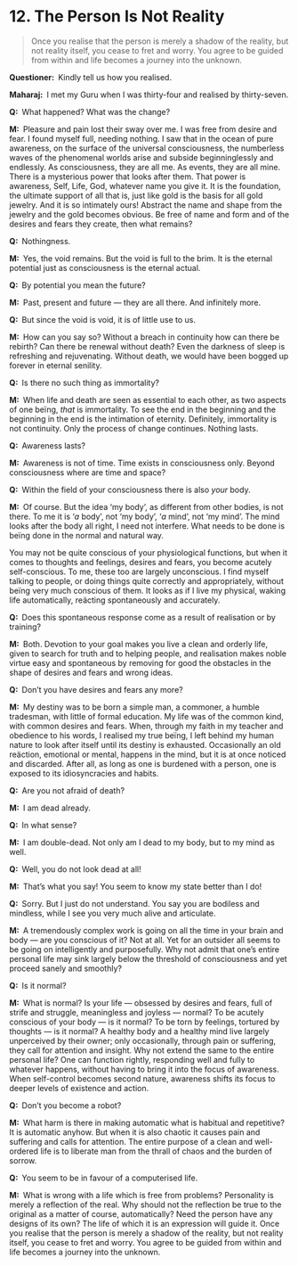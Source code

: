 # 12. The Person Is Not Reality

>Once you realise that the person is merely a shadow of the reality, but not reality itself, you cease to fret and worry. You agree to be guided from within and life becomes a journey into the unknown.

**Questioner:**&ensp;Kindly tell us how you realised.

**Maharaj:**&ensp;I met my <span data-tippy-content="Spiritual teacher, preceptor.">Guru</span> when I was thirty-four and realised by thirty-seven.

**Q:**&ensp;What happened? What was the change?

**M:**&ensp;Pleasure and pain lost their sway over me. I was free from desire and fear. I found myself full, needing nothing. I saw that in the ocean of pure awareness, on the surface of the universal consciousness, the numberless waves of the phenomenal worlds arise and subside beginninglessly and endlessly. As consciousness, they are all me. As events, they are all mine. There is a mysterious power that looks after them. That power is awareness, Self, Life, God, whatever name you give it. It is the foundation, the ultimate support of all that is, just like gold is the basis for all gold jewelry. And it is so intimately ours! Abstract the name and shape from the jewelry and the gold becomes obvious. Be free of name and form and of the desires and fears they create, then what remains?

**Q:**&ensp;Nothingness.

**M:**&ensp;Yes, the void remains. But the void is full to the brim. It is the eternal potential just as consciousness is the eternal actual.

**Q:**&ensp;By potential you mean the future?

**M:**&ensp;Past, present and future — they are all there. And infinitely more.

**Q:**&ensp;But since the void is void, it is of little use to us.

**M:**&ensp;How can you say so? Without a breach in continuity how can there be rebirth? Can there be renewal without death? Even the darkness of sleep is refreshing and rejuvenating. Without death, we would have been bogged up forever in eternal senility.

**Q:**&ensp;Is there no such thing as immortality?

**M:**&ensp;When life and death are seen as essential to each other, as two aspects of one beïng, *that* is immortality. To see the end in the beginning and the beginning in the end is the intimation of eternity. Definitely, immortality is not continuity. Only the process of change continues. Nothing lasts.

**Q:**&ensp;Awareness lasts?

**M:**&ensp;Awareness is not of time. Time exists in consciousness only. Beyond consciousness where are time and space?

**Q:**&ensp;Within the field of your consciousness there is also *your* body.

**M:**&ensp;Of course. But the idea ‘my body’, as different from other bodies, is not there. To me it is ‘*a* body’, not ‘my body’, ‘*a* mind’, not ‘my mind’. The mind looks after the body all right, I need not interfere. What needs to be done is beïng done in the normal and natural way. 

You may not be quite conscious of your physiological functions, but when it comes to thoughts and feelings, desires and fears, you become acutely self-conscious. To me, these too are largely unconscious. I find myself talking to people, or doing things quite correctly and appropriately, without beïng very much conscious of them. It looks as if I live my physical, waking life automatically, reäcting spontaneously and accurately.

**Q:**&ensp;Does this spontaneous response come as a result of realisation or by training?

**M:**&ensp;Both. Devotion to your goal makes you live a clean and orderly life, given to search for truth and to helping people, and realisation makes noble virtue easy and spontaneous by removing for good the obstacles in the shape of desires and fears and wrong ideas.

**Q:**&ensp;Don’t you have desires and fears any more?

**M:**&ensp;My destiny was to be born a simple man, a commoner, a humble tradesman, with little of formal education. My life was of the common kind, with common desires and fears. When, through my faith in my teacher and obedience to his words, I realised my true beïng, I left behind my human nature to look after itself until its destiny is exhausted. Occasionally an old reäction, emotional or mental, happens in the mind, but it is at once noticed and discarded. After all, as long as one is burdened with a person, one is exposed to its idiosyncracies and habits.

**Q:**&ensp;Are you not afraid of death?

**M:**&ensp;I am dead already.

**Q:**&ensp;In what sense?

**M:**&ensp;I am double-dead. Not only am I dead to my body, but to my mind as well.

**Q:**&ensp;Well, you do not look dead at all!

**M:**&ensp;That’s what you say! You seem to know my state better than I do!

**Q:**&ensp;Sorry. But I just do not understand. You say you are bodiless and mindless, while I see you very much alive and articulate.

**M:**&ensp;A tremendously complex work is going on all the time in your brain and body — are you conscious of it? Not at all. Yet for an outsider all seems to be going on intelligently and purposefully. Why not admit that one’s entire personal life may sink largely below the threshold of consciousness and yet proceed sanely and smoothly?

**Q:**&ensp;Is it normal?

**M:**&ensp;What is normal? Is your life — obsessed by desires and fears, full of strife and struggle, meaningless and joyless — normal? To be acutely conscious of your body — is it normal? To be torn by feelings, tortured by thoughts — is it normal? A healthy body and a healthy mind live largely unperceived by their owner; only occasionally, through pain or suffering, they call for attention and insight. Why not extend the same to the entire personal life? One can function rightly, responding well and fully to whatever happens, without having to bring it into the focus of awareness. When self-control becomes second nature, awareness shifts its focus to deeper levels of existence and action.

**Q:**&ensp;Don’t you become a robot?

**M:**&ensp;What harm is there in making automatic what is habitual and repetitive? It is automatic anyhow. But when it is also chaotic it causes pain and suffering and calls for attention. The entire purpose of a clean and well-ordered life is to liberate man from the thrall of chaos and the burden of sorrow.

**Q:**&ensp;You seem to be in favour of a computerised life.

**M:**&ensp;What is wrong with a life which is free from problems? Personality is merely a reflection of the real. Why should not the reflection be true to the original as a matter of course, automatically? Need the person have any designs of its own? The life of which it is an expression will guide it. Once you realise that the person is merely a shadow of the reality, but not reality itself, you cease to fret and worry. You agree to be guided from within and life becomes a journey into the unknown.

<script>
export default {
  props: ["slot-key"],
  mounted () {
    tippy("[data-tippy-content]", {allowHTML: true});
  }
}
</script>
